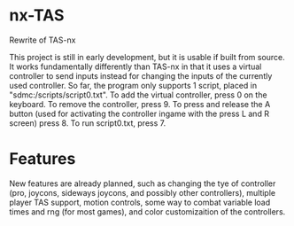 # nx-TAS
Rewrite of TAS-nx

This project is still in early development, but it is usable if built from source. It works fundamentally differently than TAS-nx in that it uses a virtual controller to send inputs instead for changing the inputs of the currently used controller. So far, the program only supports 1 script, placed in "sdmc:/scripts/script0.txt". To add the virtual controller, press 0 on the keyboard. To remove the controller, press 9. To press and release the A button (used for activating the controller ingame with the press L and R screen) press 8. To run script0.txt, press 7.

# Features
New features are already planned, such as changing the tye of controller (pro, joycons, sideways joycons, and possibly other controllers), multiple player TAS support, motion controls, some way to combat variable load times and rng (for most games), and color customizaition of the controllers.
